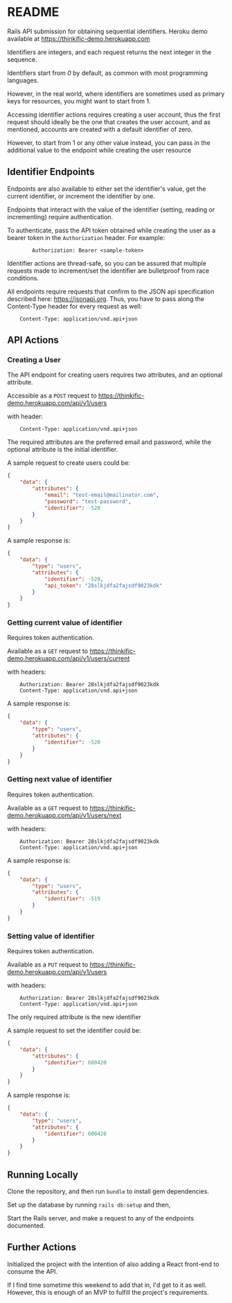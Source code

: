 # README

Rails API submission for obtaining sequential identifiers. Heroku demo available at https://thinkific-demo.herokuapp.com

Identifiers are integers, and each request returns the next integer in the sequence.

Identifiers start from *0* by default, as common with most programming languages.

However, in the real world, where identifiers are sometimes used as primary keys for resources, you might want to start from 1.

Accessing identifier actions requires creating a user account, thus the first request should ideally be the one that creates the user account, and as mentioned, accounts are created with a default identifier of zero.

However, to start from 1 or any other value instead, you can pass in the additional value to the endpoint while creating the user resource

## Identifier Endpoints
Endpoints are also available to either set the identifier's value, get the current identifier, or increment the identifier by one.

Endpoints that interact with the value of the identifier (setting, reading or incrementing) require authentication.

To authenticate, pass the API token obtained while creating the user as a bearer token in the `Authorization` header. For example:

            Authorization: Bearer <sample-token>

Identifier actions are thread-safe, so you can be assured that multiple requests made to increment/set the identifier are bulletproof from race conditions.

All endpoints require requests that confirm to the JSON api specification described here: https://jsonapi.org. Thus, you have to pass along the Content-Type header for every request as well:

        Content-Type: application/vnd.api+json

## API Actions
### Creating a User

The API endpoint for creating users requires two attributes, and an optional attribute.

Accessible as a `POST` request to https://thinkific-demo.herokuapp.com/api/v1/users

with header:

        Content-Type: application/vnd.api+json

The required attributes are the preferred email and password, while the optional attribute is the initial identifier.

A sample request to create users could be:
```json
{
    "data": {
        "attributes": {
            "email": "test-email@mailinator.com",
            "password": "test-password",
            "identifier": -520
        }
    }
}
```

A sample response is:

```json
{
    "data": {
        "type": "users",
        "attributes": {
            "identifier": -520,
            "api_token": "28slkjdfa2fajsdf9023kdk"
        }
    }
}
```

### Getting current value of identifier

Requires token authentication. 

Available as a `GET` request to https://thinkific-demo.herokuapp.com/api/v1/users/current

with headers:

        Authorization: Bearer 28slkjdfa2fajsdf9023kdk
        Content-Type: application/vnd.api+json

A sample response is:

```json
{
    "data": {
        "type": "users",
        "attributes": {
            "identifier": -520
        }
    }
}
```

### Getting next value of identifier

Requires token authentication. 

Available as a `GET` request to https://thinkific-demo.herokuapp.com/api/v1/users/next

with headers:
    
        Authorization: Bearer 28slkjdfa2fajsdf9023kdk
        Content-Type: application/vnd.api+json

A sample response is:

```json
{
    "data": {
        "type": "users",
        "attributes": {
            "identifier": -519
        }
    }
}
```

### Setting value of identifier

Requires token authentication. 

Available as a `PUT` request to https://thinkific-demo.herokuapp.com/api/v1/users

with headers:
    
        Authorization: Bearer 28slkjdfa2fajsdf9023kdk
        Content-Type: application/vnd.api+json

The only required attribute is the new identifier

A sample request to set the identifier could be:
```json
{
    "data": {
        "attributes": {
            "identifier": 600420
        }
    }
}
```

A sample response is:

```json
{
    "data": {
        "type": "users",
        "attributes": {
            "identifier": 600420
        }
    }
}
```

## Running Locally

Clone the repository, and then run `bundle` to install gem dependencies.

Set up the database by running `rails db:setup` and then,

Start the Rails server, and make a request to any of the endpoints documented.

## Further Actions

Initialized the project with the intention of also adding a React front-end to consume the API.

If I find time sometime this weekend to add that in, I'd get to it as well. However, this is enough of an MVP to fulfill the project's requirements.